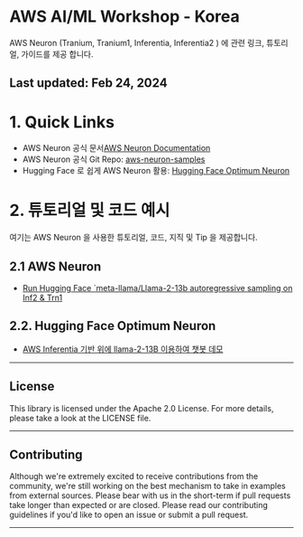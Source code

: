 # AWS AI/ML Workshop - Korea

AWS Neuron (Tranium, Tranium1, Inferentia, Inferentia2 ) 에 관련 링크, 튜토리얼, 가이드를 제공 합니다.

Last updated: Feb 24, 2024
---


# 1. Quick Links
- AWS Neuron 공식 문서[AWS Neuron Documentation](https://awsdocs-neuron.readthedocs-hosted.com/en/latest/)
- AWS Neuron 공식 Git Repo: [aws-neuron-samples](https://github.com/aws-neuron/aws-neuron-samples)
- Hugging Face 로 쉽게 AWS Neuron 활용: [Hugging Face Optimum Neuron](https://huggingface.co/docs/optimum-neuron/index)
        
<p>

# 2. 튜토리얼 및 코드 예시
여기는 AWS Neuron 을 사용한  튜토리얼, 코드, 지직 및 Tip 을 제공합니다.

## 2.1 AWS Neuron 
- [Run Hugging Face `meta-llama/Llama-2-13b autoregressive sampling on Inf2 & Trn1](tutorial/inference-Llama-2-13b/README.md)

## 2.2. Hugging Face Optimum Neuron
- [AWS Inferentia 기반 위에 llama-2-13B 이용하여 챗봇 데모](hf-optimum/01-Chatbot-Llama-2-13B-Inf2/README.md)


---

## License
This library is licensed under the Apache 2.0 License. For more details, please take a look at the LICENSE file.

---

## Contributing
Although we're extremely excited to receive contributions from the community, we're still working on the best mechanism to take in examples from external sources. Please bear with us in the short-term if pull requests take longer than expected or are closed. Please read our contributing guidelines if you'd like to open an issue or submit a pull request.

---